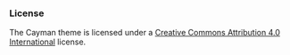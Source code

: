 ### License

The Cayman theme is licensed under a [Creative Commons Attribution 4.0 International](http://creativecommons.org/licenses/by/4.0/) license.
